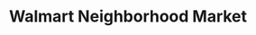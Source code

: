 ---
title: "Walmart Neighborhood Market"
url: /delray-beach/walmart-neighborhood-market/
shop: Supermarkt
---